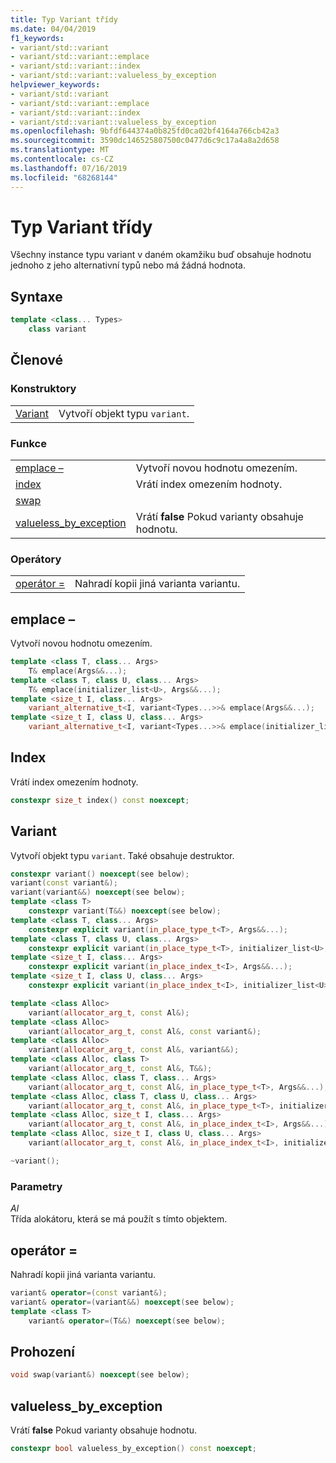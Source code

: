 ```yaml
---
title: Typ Variant třídy
ms.date: 04/04/2019
f1_keywords:
- variant/std::variant
- variant/std::variant::emplace
- variant/std::variant::index
- variant/std::variant::valueless_by_exception
helpviewer_keywords:
- variant/std::variant
- variant/std::variant::emplace
- variant/std::variant::index
- variant/std::variant::valueless_by_exception
ms.openlocfilehash: 9bfdf644374a0b825fd0ca02bf4164a766cb42a3
ms.sourcegitcommit: 3590dc146525807500c0477d6c9c17a4a8a2d658
ms.translationtype: MT
ms.contentlocale: cs-CZ
ms.lasthandoff: 07/16/2019
ms.locfileid: "68268144"
---
```

# <a name="variant-class"></a>Typ Variant třídy

Všechny instance typu variant v daném okamžiku buď obsahuje hodnotu jednoho z jeho alternativní typů nebo má žádná hodnota.

## <a name="syntax"></a>Syntaxe

```cpp
template <class... Types>
    class variant
```

## <a name="members"></a>Členové

### <a name="constructors"></a>Konstruktory

|||
|-|-|
|[Variant](#variant)|Vytvoří objekt typu `variant`.|

### <a name="functions"></a>Funkce

|||
|-|-|
|[emplace –](#emplace)|Vytvoří novou hodnotu omezením.|
|[index](#index)|Vrátí index omezením hodnoty.|
|[swap](#swap)||
|[valueless_by_exception](#emplace)|Vrátí **false** Pokud varianty obsahuje hodnotu.|

### <a name="operators"></a>Operátory

|||
|-|-|
|[operátor =](#op_eq)|Nahradí kopii jiná varianta variantu.|

## <a name="emplace"></a> emplace –

Vytvoří novou hodnotu omezením.

```cpp
template <class T, class... Args>
    T& emplace(Args&&...);
template <class T, class U, class... Args>
    T& emplace(initializer_list<U>, Args&&...);
template <size_t I, class... Args>
    variant_alternative_t<I, variant<Types...>>& emplace(Args&&...);
template <size_t I, class U, class... Args>
    variant_alternative_t<I, variant<Types...>>& emplace(initializer_list<U>, Args&&...);
```

## <a name="index"></a> Index

Vrátí index omezením hodnoty.

```cpp
constexpr size_t index() const noexcept;
```

## <a name="variant"></a> Variant

Vytvoří objekt typu `variant`. Také obsahuje destruktor.

```cpp
constexpr variant() noexcept(see below);
variant(const variant&);
variant(variant&&) noexcept(see below);
template <class T>
    constexpr variant(T&&) noexcept(see below);
template <class T, class... Args>
    constexpr explicit variant(in_place_type_t<T>, Args&&...);
template <class T, class U, class... Args>
    constexpr explicit variant(in_place_type_t<T>, initializer_list<U>, Args&&...);
template <size_t I, class... Args>
    constexpr explicit variant(in_place_index_t<I>, Args&&...);
template <size_t I, class U, class... Args>
    constexpr explicit variant(in_place_index_t<I>, initializer_list<U>, Args&&...);

template <class Alloc>
    variant(allocator_arg_t, const Al&);
template <class Alloc>
    variant(allocator_arg_t, const Al&, const variant&);
template <class Alloc>
    variant(allocator_arg_t, const Al&, variant&&);
template <class Alloc, class T>
    variant(allocator_arg_t, const Al&, T&&);
template <class Alloc, class T, class... Args>
    variant(allocator_arg_t, const Al&, in_place_type_t<T>, Args&&...);
template <class Alloc, class T, class U, class... Args>
    variant(allocator_arg_t, const Al&, in_place_type_t<T>, initializer_list<U>, Args&&...);
template <class Alloc, size_t I, class... Args>
    variant(allocator_arg_t, const Al&, in_place_index_t<I>, Args&&...);
template <class Alloc, size_t I, class U, class... Args>
    variant(allocator_arg_t, const Al&, in_place_index_t<I>, initializer_list<U>, Args&&...);

~variant();
```

### <a name="parameters"></a>Parametry

*Al*\
Třída alokátoru, která se má použít s tímto objektem.

## <a name="op_eq"></a> operátor =

Nahradí kopii jiná varianta variantu.

```cpp
variant& operator=(const variant&);
variant& operator=(variant&&) noexcept(see below);
template <class T>
    variant& operator=(T&&) noexcept(see below);
```

## <a name="swap"></a> Prohození

```cpp
void swap(variant&) noexcept(see below);
```

## <a name="valueless"></a> valueless_by_exception

Vrátí **false** Pokud varianty obsahuje hodnotu.

```cpp
constexpr bool valueless_by_exception() const noexcept;
```
